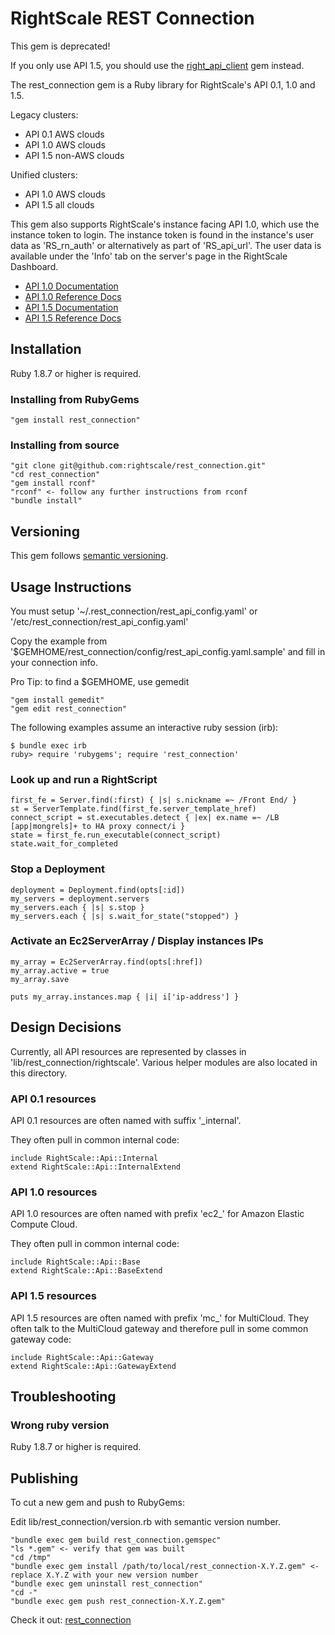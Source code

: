 # RightScale REST Connection

This gem is deprecated!

If you only use API 1.5, you should use the [right_api_client](https://rubygems.org/gems/right_api_client) gem instead.

The rest_connection gem is a Ruby library for RightScale's API 0.1, 1.0 and 1.5.

Legacy clusters:
- API 0.1 AWS clouds
- API 1.0 AWS clouds
- API 1.5 non-AWS clouds

Unified clusters:
- API 1.0 AWS clouds
- API 1.5 all clouds

This gem also supports RightScale's instance facing API 1.0, which use the instance token to login.
The instance token is found in the instance's user data as 'RS_rn_auth' or alternatively as part of 'RS_api_url'.
The user data is available under the 'Info' tab on the server's page in the RightScale Dashboard.

- [API 1.0 Documentation](http://support.rightscale.com/12-Guides/03-RightScale_API)
- [API 1.0 Reference Docs](http://reference.rightscale.com/api1.0)
- [API 1.5 Documentation](http://support.rightscale.com/12-Guides/RightScale_API_1.5)
- [API 1.5 Reference Docs](http://reference.rightscale.com/api1.5)

## Installation

Ruby 1.8.7 or higher is required.

### Installing from RubyGems

    "gem install rest_connection"

### Installing from source

    "git clone git@github.com:rightscale/rest_connection.git"
    "cd rest_connection"
    "gem install rconf"
    "rconf" <- follow any further instructions from rconf
    "bundle install"

## Versioning

This gem follows [semantic versioning](http://semver.org).
 
## Usage Instructions

You must setup '~/.rest_connection/rest_api_config.yaml' or '/etc/rest_connection/rest_api_config.yaml'

Copy the example from '$GEMHOME/rest_connection/config/rest_api_config.yaml.sample' and fill in your connection info.

Pro Tip: to find a $GEMHOME, use gemedit

    "gem install gemedit"
    "gem edit rest_connection"

The following examples assume an interactive ruby session (irb):

    $ bundle exec irb
    ruby> require 'rubygems'; require 'rest_connection'

### Look up and run a RightScript

    first_fe = Server.find(:first) { |s| s.nickname =~ /Front End/ }
    st = ServerTemplate.find(first_fe.server_template_href)
    connect_script = st.executables.detect { |ex| ex.name =~ /LB [app|mongrels]+ to HA proxy connect/i }
    state = first_fe.run_executable(connect_script)
    state.wait_for_completed

### Stop a Deployment

    deployment = Deployment.find(opts[:id])
    my_servers = deployment.servers
    my_servers.each { |s| s.stop }
    my_servers.each { |s| s.wait_for_state("stopped") }

### Activate an Ec2ServerArray / Display instances IPs

    my_array = Ec2ServerArray.find(opts[:href])
    my_array.active = true
    my_array.save

    puts my_array.instances.map { |i| i['ip-address'] }

## Design Decisions

Currently, all API resources are represented by classes in 'lib/rest_connection/rightscale'.
Various helper modules are also located in this directory.

### API 0.1 resources

API 0.1 resources are often named with suffix '_internal'.

They often pull in common internal code:

    include RightScale::Api::Internal
    extend RightScale::Api::InternalExtend

### API 1.0 resources

API 1.0 resources are often named with prefix 'ec2_' for Amazon Elastic Compute Cloud.

They often pull in common internal code:

    include RightScale::Api::Base
    extend RightScale::Api::BaseExtend

### API 1.5 resources

API 1.5 resources are often named with prefix 'mc_' for MultiCloud.
They often talk to the MultiCloud gateway and therefore pull in some common gateway code:

    include RightScale::Api::Gateway
    extend RightScale::Api::GatewayExtend

## Troubleshooting

### Wrong ruby version

Ruby 1.8.7 or higher is required.

## Publishing

To cut a new gem and push to RubyGems:

Edit lib/rest_connection/version.rb with semantic version number.

    "bundle exec gem build rest_connection.gemspec"
    "ls *.gem" <- verify that gem was built
    "cd /tmp"
    "bundle exec gem install /path/to/local/rest_connection-X.Y.Z.gem" <- replace X.Y.Z with your new version number
    "bundle exec gem uninstall rest_connection"
    "cd -"
    "bundle exec gem push rest_connection-X.Y.Z.gem"

Check it out: [rest_connection](https://rubygems.org/gems/rest_connection)
